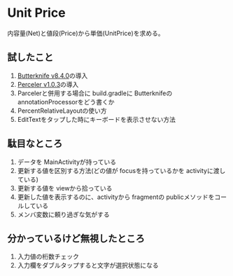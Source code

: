# Unit Price
内容量(Net)と値段(Price)から単価(UnitPrice)を求める。

## 試したこと
1. [Butterknife v8.4.0](http://jakewharton.github.io/butterknife/)の導入
1. [Perceler v1.0.3](https://github.com/johncarl81/parceler)の導入
1. Parcelerと併用する場合に build.gradleに Butterknifeの annotationProcessorをどう書くか
1. PercentRelativeLayoutの使い方
1. EditTextをタップした時にキーボードを表示させない方法

## 駄目なところ
1. データを MainActivityが持っている
1. 更新する値を区別する方法(どの値が focusを持っているかを activityに渡している)
1. 更新する値を viewから拾っている
1. 更新した値を表示するのに、activityから fragmentの publicメソッドをコールしている
1. メンバ変数に頼り過ぎな気がする

## 分かっているけど無視したところ
1. 入力値の桁数チェック
1. 入力欄をダブルタップすると文字が選択状態になる
